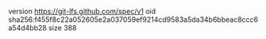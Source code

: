 version https://git-lfs.github.com/spec/v1
oid sha256:f455f8c22a052605e2a037059ef9214cd9583a5da34b6bbeac8ccc6a54d4bb28
size 388

